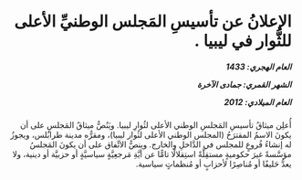 <h1 dir="rtl">الإعلانُ عن تأسيسِ المَجلس الوطنيِّ الأعلى للثُّوار في ليبيا .</h1>

<h5 dir="rtl">العام الهجري:  1433

الشهر القمري: جمادى الآخرة

العام الميلادي: 2012</h5>

<p dir="rtl">أُعلِن ميثاقُ تأسيسِ المَجلسِ الوطني الأعلى لثُوارِ ليبيا. ويَنُصُّ ميثاقُ المَجلسِ على أن يكونَ الاسمُ المقترَحُ (المجلس الوطني الأعلى لثُوار ليبيا)، ومقرُّه مدينة طرابُلس، ويجوزُ له إنشاءُ فُروعٍ للمجلس في الدَّاخلِ والخارج. وينصُّ الاتِّفاق على أن يكونَ المَجلسُ مؤسَّسةً غيرَ حكوميةٍ مستقِلَّةً استِقلالًا تامًّا عن أيَّةِ مَرجعِيَّةٍ سياسيَّةٍ أو حزبيَّة أو دينية، ولا يعدُّ حَليفًا أو مُناصِرًا لأحزابٍ أو مُنظماتٍ سياسية.</p></br>
